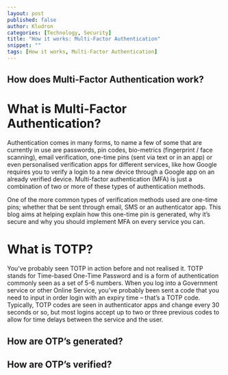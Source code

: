 ```yaml
---
layout: post
published: false
author: Kludron
categories: [Technology, Security]
title: "How it works: Multi-Factor Authentication"
snippet: ""
tags: [How it works, Multi-Factor Authentication]
---
```

## How does Multi-Factor Authentication work?
# What is Multi-Factor Authentication?

Authentication comes in many forms, to name a few of some that are currently in use are passwords, pin codes, bio-metrics (fingerprint / face scanning), email verification, one-time pins (sent via text or in an app) or even personalised verification apps for different services, like how Google requires you to verify a login to a new device through a Google app on an already verified device. Multi-factor authentication (MFA) is just a combination of two or more of these types of authentication methods.

One of the more common types of verification methods used are one-time pins; whether that be sent through email, SMS or an authenticator app. This blog aims at helping explain how this one-time pin is generated, why it’s secure and why you should implement MFA on every service you can.

# What is TOTP?

You’ve probably seen TOTP in action before and not realised it. TOTP stands for Time-based One-Time Password and is a form of authentication commonly seen as a set of 5-6 numbers. When you log into a Government service or other Online Service, you’ve probably been sent a code that you need to input in order login with an expiry time – that’s a TOTP code. Typically, TOTP codes are seen in authenticator apps and change every 30 seconds or so, but most logins accept up to two or three previous codes to allow for time delays between the service and the user.

## How are OTP’s generated?

## How are OTP’s verified?
